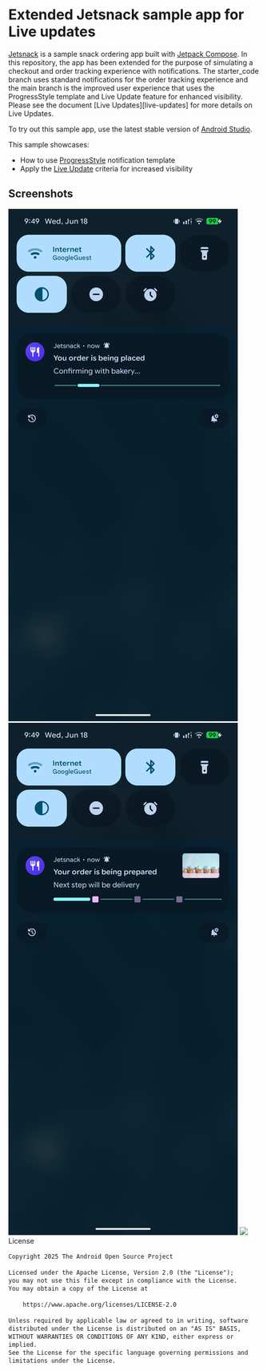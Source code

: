 # Extended Jetsnack sample app for Live updates

[Jetsnack][jetsnack] is a sample snack ordering app built with [Jetpack Compose][compose]. In this repository, the app has been extended for the purpose of simulating a checkout and order tracking experience with notifications. The starter_code branch uses standard notifications for the order
tracking experience and the main branch is the improved user experience that uses the ProgressStyle template and Live Update feature for enhanced visibility. Please see the document [Live Updates][live-updates] for more details on Live Updates.

To try out this sample app, use the latest stable version
of [Android Studio](https://developer.android.com/studio).

This sample showcases:

* How to use [ProgressStyle][progress_style] notification template
* Apply the [Live Update][live_updates] criteria for increased visibility
 
## Screenshots

<img src="screenshots/screenshot_1.png"/>
<img src="screenshots/screenshot_2.png"/>
<img src="screenshots/screenshot_2.png/>

## License

```
Copyright 2025 The Android Open Source Project

Licensed under the Apache License, Version 2.0 (the "License");
you may not use this file except in compliance with the License.
You may obtain a copy of the License at

    https://www.apache.org/licenses/LICENSE-2.0

Unless required by applicable law or agreed to in writing, software
distributed under the License is distributed on an "AS IS" BASIS,
WITHOUT WARRANTIES OR CONDITIONS OF ANY KIND, either express or implied.
See the License for the specific language governing permissions and
limitations under the License.
```
[live_updates]: https://developer.android.com/develop/ui/views/notifications/live-update
[progress_style]: https://developer.android.com/reference/android/app/Notification.ProgressStyle
[compose]: https://developer.android.com/jetpack/compose
[coil]: https://coil-kt.github.io/coil/
[jetsnack]: https://github.com/android/compose-samples/tree/main/Jetsnack
